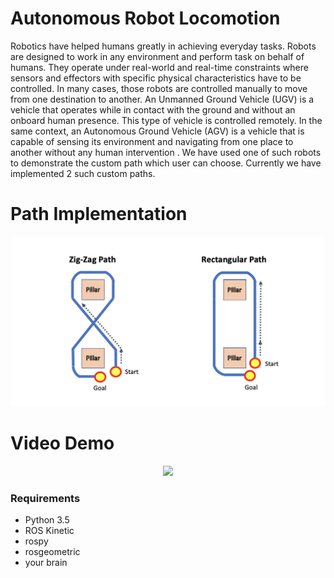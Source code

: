 # Autonomous Robot Locomotion

Robotics have helped humans greatly in achieving everyday tasks. Robots are designed to work in any environment and perform task on behalf of humans. They operate under real-world and real-time constraints where sensors and effectors with specific physical characteristics have to be controlled. In many cases, those robots are controlled manually to move from one destination to another. An Unmanned Ground Vehicle (UGV) is a vehicle that operates while in contact with the ground and without an onboard human presence. This type of vehicle is controlled remotely. In the same context, an Autonomous Ground Vehicle (AGV) is a vehicle that is capable of sensing its environment and navigating from one place to another without any human intervention . We have used one of such robots to demonstrate the custom path which user can choose. Currently we have implemented 2 such custom paths.

# Path Implementation

<p align="center">
  <img src="https://github.com/sauradip/autonomous_robot_locomotion/blob/master/images/Screenshot%202020-03-25%20at%2010.18.40%20PM.png">
</p>

# Video Demo 


<p align="center">
  <img src="https://github.com/sauradip/autonomous_robot_locomotion/blob/master/images/zig-zag_optimise.gif">
</p>

### Requirements 

* Python 3.5
* ROS Kinetic
* rospy
* rosgeometric
* your brain
